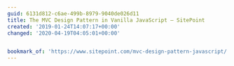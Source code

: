 ```yaml
---
guid: 6131d812-c6ae-499b-8979-9040de026d11
title: The MVC Design Pattern in Vanilla JavaScript — SitePoint
created: '2019-01-24T14:07:17+00:00'
changed: '2020-04-19T04:05:01+00:00'


bookmark_of: 'https://www.sitepoint.com/mvc-design-pattern-javascript/'
---
```



